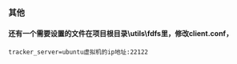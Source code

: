 ### 其他
#### 还有一个需要设置的文件在项目根目录\utils\fdfs里，修改client.conf，  
```tracker_server=ubuntu虚拟机的ip地址:22122```
